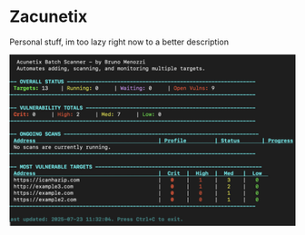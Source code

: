 # Zacunetix
Personal stuff, im too lazy right now to a better description

![a18852ed-c421-4fdb-aff9-d92bc7b14233.jpeg](a18852ed-c421-4fdb-aff9-d92bc7b14233.jpeg)
